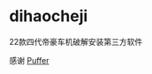 # dihaocheji
22款四代帝豪车机破解安装第三方软件

感谢 [Puffer]([https://github.com/cmliu](https://gitee.com/puffer987/car-master/tree/master))
